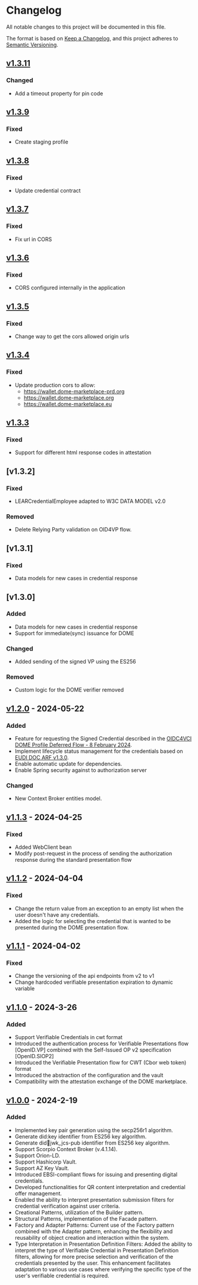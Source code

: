 # Changelog
All notable changes to this project will be documented in this file.

The format is based on [Keep a Changelog](https://keepachangelog.com/en/1.0.0/),
and this project adheres to [Semantic Versioning](https://semver.org/spec/v2.0.0.html).

## [v1.3.11](https://github.com/in2workspace/in2-wallet-api/releases/tag/v1.3.10)
### Changed
- Add a timeout property for pin code 

## [v1.3.9](https://github.com/in2workspace/in2-wallet-api/releases/tag/v1.3.9)
### Fixed
- Create staging profile

## [v1.3.8](https://github.com/in2workspace/in2-wallet-api/releases/tag/v1.3.8)
### Fixed
- Update credential contract

## [v1.3.7](https://github.com/in2workspace/in2-wallet-api/releases/tag/v1.3.7)
### Fixed
- Fix url in CORS

## [v1.3.6](https://github.com/in2workspace/in2-wallet-api/releases/tag/v1.3.6)
### Fixed
- CORS configured internally in the application

## [v1.3.5](https://github.com/in2workspace/in2-wallet-api/releases/tag/v1.3.5)
### Fixed
- Change way to get the cors allowed origin urls

## [v1.3.4](https://github.com/in2workspace/in2-wallet-api/releases/tag/v1.3.4)
### Fixed
- Update production cors to allow:
    - https://wallet.dome-marketplace-prd.org
    - https://wallet.dome-marketplace.org
    - https://wallet.dome-marketplace.eu

## [v1.3.3](https://github.com/in2workspace/in2-wallet-api/releases/tag/v1.3.3)
### Fixed
- Support for different html response codes in attestation

## [v1.3.2]
### Fixed
- LEARCredentialEmployee adapted to W3C DATA MODEL v2.0
### Removed
- Delete Relying Party validation on OID4VP flow.

## [v1.3.1]
### Fixed
- Data models for new cases in credential response

## [v1.3.0]
### Added
- Data models for new cases in credential response
- Support for immediate(sync) issuance for DOME
### Changed
- Added sending of the signed VP using the ES256
### Removed
- Custom logic for the DOME verifier removed

## [v1.2.0](https://github.com/in2workspace/in2-wallet-api/releases/tag/v1.2.0) - 2024-05-22
### Added
- Feature for requesting the Signed Credential described in the [OIDC4VCI DOME Profile Deferred Flow - 8 February 2024](https://dome-marketplace.github.io/OpenID4VCI-DOMEprofile/openid-4-verifiable-credential-issuance-wg-draft.html).
- Implement lifecycle status management for the credentials based on [EUDI DOC ARF v1.3.0](https://github.com/eu-digital-identity-wallet/eudi-doc-architecture-and-reference-framework/blob/main/docs/arf.md#422-pid-and-qeaa-lifecycles).
- Enable automatic update for dependencies.
- Enable Spring security against to authorization server
### Changed
- New Context Broker entities model.

## [v1.1.3](https://github.com/in2workspace/in2-wallet-api/releases/tag/v1.2.0) - 2024-04-25
### Fixed
- Added WebClient bean
- Modify post-request in the process of sending the authorization response during the standard presentation flow

## [v1.1.2](https://github.com/in2workspace/in2-wallet-api/releases/tag/v1.1.2) - 2024-04-04
### Fixed
- Change the return value from an exception to an empty list when the user doesn't have any credentials.
- Added the logic for selecting the credential that is wanted to be presented during the DOME presentation flow.

## [v1.1.1](https://github.com/in2workspace/in2-wallet-api/releases/tag/v1.1.1) - 2024-04-02
### Fixed
- Change the versioning of the api endpoints from v2 to v1
- Change hardcoded verifiable presentation expiration to dynamic variable

## [v1.1.0](https://github.com/in2workspace/in2-wallet-api/releases/tag/v1.1.0) - 2024-3-26
### Added
- Support Verifiable Credentials in cwt format
- Introduced the authentication process for Verifiable Presentations flow [OpenID.VP] combined with the Self-Issued OP v2 specification [OpenID.SIOP2]
- Introduced the Verifiable Presentation flow for CWT (Cbor web token) format
- Introduced the abstraction of the configuration and the vault
- Compatibility with the attestation exchange of the DOME marketplace.

## [v1.0.0](https://github.com/in2workspace/in2-wallet-api/releases/tag/v1.0.0) - 2024-2-19
### Added
- Implemented key pair generation using the secp256r1 algorithm.
- Generate did:key identifier from ES256 key algorithm.
- Generate did:key:jwk_jcs-pub identifier from ES256 key algorithm.
- Support Scorpio Context Broker (v.4.1.14).
- Support Orion-LD.
- Support Hashicorp Vault.
- Support AZ Key Vault.
- Introduced EBSI-compliant flows for issuing and presenting digital credentials.
- Developed functionalities for QR content interpretation and credential offer management.
- Enabled the ability to interpret presentation submission filters for credential verification against user criteria.
- Creational Patterns, utilization of the Builder pattern.
- Structural Patterns, implementation of the Facade pattern.
- Factory and Adapter Patterns: Current use of the Factory pattern combined with the Adapter pattern, enhancing the flexibility and reusability of object creation and interaction within the system.
- Type Interpretation in Presentation Definition Filters: Added the ability to interpret the type of Verifiable Credential in Presentation Definition filters, allowing for more precise selection and verification of the credentials presented by the user. This enhancement facilitates adaptation to various use cases where verifying the specific type of the user's verifiable credential is required.
